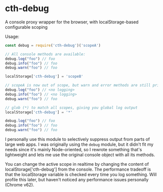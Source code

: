 # cth-debug
A console proxy wrapper for the browser, with localStorage-based configurable scoping

Usage:
```js
const debug = require('cth-debug')('scopeA')

// All console methods are available:
debug.log("foo") // foo
debug.info("foo") // foo
debug.warn("foo") // foo

localStorage['cth-debug'] = 'scopeB'

// scopeA is now out of scope, but warn and error methods are still printed:
debug.log("foo") // <no logging>
debug.info("foo") // <no logging>
debug.warn("foo") // foo

// glob (*) to match all scopes, giving you global log output
localStorage['cth-debug'] = '*'

debug.log("foo") // foo
debug.info("foo") // foo
debug.warn("foo") // foo
```

I personally use this module to selectively suppress output from parts of large web apps. I was originally using the `debug` module, but it didn't fit my needs since it's mainly Node-oriented, so I rewrote something that's lightweight and lets me use the original console object with all its methods.

You can change the active scope in realtime by changing the content of localStorage['cth-debug'] from the console. The performance tradeoff is that the localStorage variable is checked every time you log something. Will profile this later, but haven't noticed any performance issues personally (Chrome v62).
